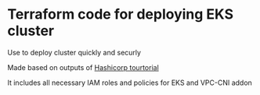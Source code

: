 # Terraform code for deploying EKS cluster

Use to deploy cluster quickly and securly

Made based on outputs of [Hashicorp tourtorial](https://github.com/hashicorp/learn-terraform-provision-eks-cluster/tree/main)

It includes all necessary IAM roles and policies for EKS and VPC-CNI addon